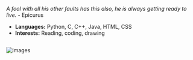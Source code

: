 *A fool with all his other faults has this also, he is always getting ready to live.* - Epicurus

- **Languages:** Python, C, C++, Java, HTML, CSS
- **Interests:** Reading, coding, drawing
##
![images](https://github.com/user-attachments/assets/f50aab33-cd32-44e6-b844-4e48a07aec61)
##
<!--!
**pranavanand17/pranavanand17** is a ✨ _special_ ✨ repository because its `README.md` (this file) appears on your GitHub profile.

Here are some ideas to get you started:

- 🔭 I’m currently working on ...
- 🌱 I’m currently learning ...
- 👯 I’m looking to collaborate on ...
- 🤔 I’m looking for help with ...
- 💬 Ask me about ...
- 📫 How to reach me: ...
- 😄 Pronouns: ...
- ⚡ Fun fact: ...
-->
